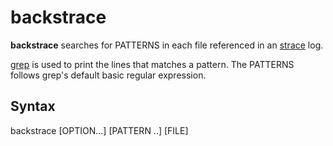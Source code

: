 # backstrace
**backstrace** searches for PATTERNS in each file referenced in an [strace](https://man7.org/linux/man-pages/man1/strace.1.html) log.

[grep](https://man7.org/linux/man-pages/man1/grep.1.html) is used to print the lines that matches a pattern. The PATTERNS follows grep's default basic regular expression.
## Syntax
backstrace [OPTION...] [PATTERN ..] [FILE]

